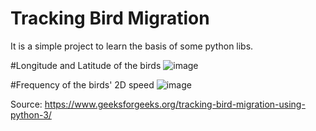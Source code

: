 # Tracking Bird Migration
It is a simple project to learn the basis of some python libs.

#Longitude and Latitude of the birds
![image](https://user-images.githubusercontent.com/61260788/133324099-ef82e910-7470-4fd7-8e33-cf91a3395e35.png)

#Frequency of the birds' 2D speed
![image](https://user-images.githubusercontent.com/61260788/133324318-fceec262-3d4e-466a-9f03-01b23bd58f2c.png)

Source: https://www.geeksforgeeks.org/tracking-bird-migration-using-python-3/
